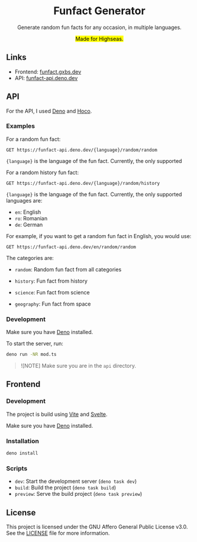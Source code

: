 <div align="center">
<h1>Funfact Generator</h1>
<p>Generate random fun facts for any occasion, in multiple languages.</p>
<mark>Made for Highseas.</mark>
</div>

## Links

- Frontend: [funfact.gxbs.dev](https://funfact.gxbs.dev)
- API: [funfact-api.deno.dev](https://funfact-api.deno.dev)

## API

For the API, I used [Deno](https://deno.com) and
[Hoco](https://jsr.io/@hoco/hoco).

### Examples

For a random fun fact:

```http
GET https://funfact-api.deno.dev/{language}/random/random
```

`{language}` is the language of the fun fact. Currently, the only supported

For a random history fun fact:

```http
GET https://funfact-api.deno.dev/{language}/random/history
```

`{language}` is the language of the fun fact. Currently, the only supported
languages are:

- `en`: English
- `ro`: Romanian
- `de`: German

For example, if you want to get a random fun fact in English, you would use:

```http
GET https://funfact-api.deno.dev/en/random/random
```

The categories are:

- `random`: Random fun fact from all categories

- `history`: Fun fact from history

- `science`: Fun fact from science

- `geography`: Fun fact from space

### Development

Make sure you have [Deno](https://deno.com) installed.

To start the server, run:

```bash
deno run -NR mod.ts
```

> ![NOTE] Make sure you are in the `api` directory.

## Frontend

### Development

The project is build using [Vite](https://vite.dev) and
[Svelte](https://svelte.dev).

Make sure you have [Deno](https://deno.com) installed.

### Installation

```bash
deno install
```

### Scripts

- `dev`: Start the development server (`deno task dev`)
- `build`: Build the project (`deno task build`)
- `preview`: Serve the build project (`deno task preview`)

## License

This project is licensed under the GNU Affero General Public License v3.0. See
the [LICENSE](LICENSE.txt) file for more information.
